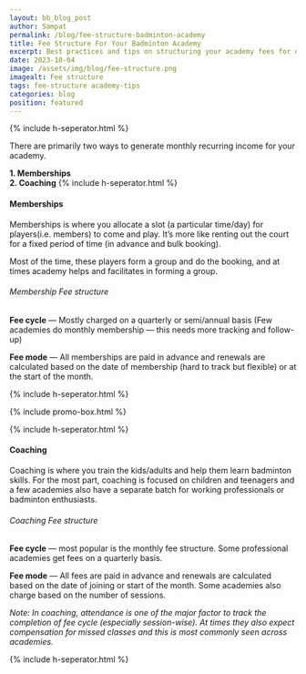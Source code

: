 ```yaml
---
layout: bb_blog_post
author: Sampat
permalink: /blog/fee-structure-badminton-academy
title: Fee Structure For Your Badminton Academy
excerpt: Best practices and tips on structuring your academy fees for optimal revenue
date: 2023-10-04
image: /assets/img/blog/fee-structure.png
imagealt: Fee structure
tags: fee-structure academy-tips
categories: blog
position: featured
---
```

{% include h-seperator.html %}

There are primarily two ways to generate monthly recurring income for your academy.

**1. Memberships**<br>
**2. Coaching**
{% include h-seperator.html %}

#### Memberships
Memberships is where you allocate a slot (a particular time/day) for players(i.e. members) to come and play. It’s more like renting out the court for a fixed period of time (in advance and bulk booking).

Most of the time, these players form a group and do the booking, and at times academy helps and facilitates in forming a group.

###### Membership Fee structure
**Fee cycle** — Mostly charged on a quarterly or semi/annual basis (Few academies do monthly membership — this needs more tracking and follow-up)

**Fee mode** — All memberships are paid in advance and renewals are calculated based on the date of membership (hard to track but flexible) or at the start of the month.

{% include h-seperator.html %}

{% include promo-box.html %}

{% include h-seperator.html %}

#### Coaching
Coaching is where you train the kids/adults and help them learn badminton skills. For the most part, coaching is focused on children and teenagers and a few academies also have a separate batch for working professionals or badminton enthusiasts.

###### Coaching Fee structure
**Fee cycle** — most popular is the monthly fee structure. Some professional academies get fees on a quarterly basis.

**Fee mode** — All fees are paid in advance and renewals are calculated based on the date of joining or start of the month. Some academies also charge based on the number of sessions.

*Note: In coaching, attendance is one of the major factor to track the completion of fee cycle (especially session-wise). At times they also expect compensation for missed classes and this is most commonly seen across academies.*

{% include h-seperator.html %}
